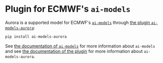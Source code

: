 # Plugin for ECMWF's `ai-models`

Aurora is a supported model for ECMWF's
[`ai-models`](https://github.com/ecmwf-lab/ai-models)
through
[the plugin `ai-models-aurora`](https://github.com/ecmwf-lab/ai-models-aurora):

```bash
pip install ai-models-aurora
```

See
[the documentation of `ai-models`](https://github.com/ecmwf-lab/ai-models)
for more information about `ai-models`
and see
[the documentation of the plugin](https://github.com/ecmwf-lab/ai-models-aurora)
for more information about `ai-models-aurora`.
